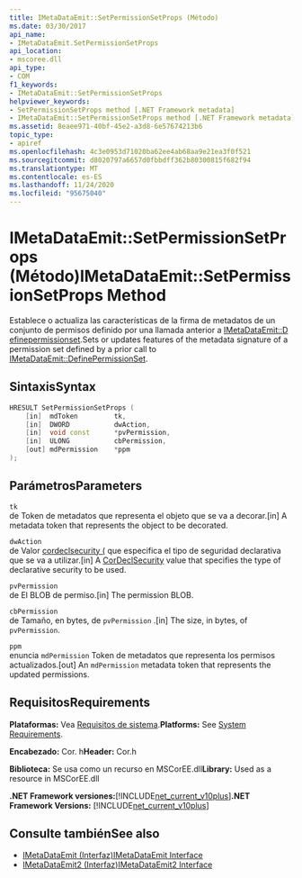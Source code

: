 ```yaml
---
title: IMetaDataEmit::SetPermissionSetProps (Método)
ms.date: 03/30/2017
api_name:
- IMetaDataEmit.SetPermissionSetProps
api_location:
- mscoree.dll
api_type:
- COM
f1_keywords:
- IMetaDataEmit::SetPermissionSetProps
helpviewer_keywords:
- SetPermissionSetProps method [.NET Framework metadata]
- IMetaDataEmit::SetPermissionSetProps method [.NET Framework metadata]
ms.assetid: 8eaee971-40bf-45e2-a3d8-6e57674213b6
topic_type:
- apiref
ms.openlocfilehash: 4c3e0953d71020ba62ee4ab68aa9e21ea3f0f521
ms.sourcegitcommit: d8020797a6657d0fbbdff362b80300815f682f94
ms.translationtype: MT
ms.contentlocale: es-ES
ms.lasthandoff: 11/24/2020
ms.locfileid: "95675040"
---
```

# <a name="imetadataemitsetpermissionsetprops-method"></a><span data-ttu-id="5d08d-102">IMetaDataEmit::SetPermissionSetProps (Método)</span><span class="sxs-lookup"><span data-stu-id="5d08d-102">IMetaDataEmit::SetPermissionSetProps Method</span></span>

<span data-ttu-id="5d08d-103">Establece o actualiza las características de la firma de metadatos de un conjunto de permisos definido por una llamada anterior a [IMetaDataEmit::D efinepermissionset](imetadataemit-definepermissionset-method.md).</span><span class="sxs-lookup"><span data-stu-id="5d08d-103">Sets or updates features of the metadata signature of a permission set defined by a prior call to [IMetaDataEmit::DefinePermissionSet](imetadataemit-definepermissionset-method.md).</span></span>  
  
## <a name="syntax"></a><span data-ttu-id="5d08d-104">Sintaxis</span><span class="sxs-lookup"><span data-stu-id="5d08d-104">Syntax</span></span>  
  
```cpp  
HRESULT SetPermissionSetProps (
    [in]  mdToken         tk,
    [in]  DWORD           dwAction,
    [in]  void const      *pvPermission,
    [in]  ULONG           cbPermission,
    [out] mdPermission    *ppm
);  
```  
  
## <a name="parameters"></a><span data-ttu-id="5d08d-105">Parámetros</span><span class="sxs-lookup"><span data-stu-id="5d08d-105">Parameters</span></span>  

 `tk`  
 <span data-ttu-id="5d08d-106">de Token de metadatos que representa el objeto que se va a decorar.</span><span class="sxs-lookup"><span data-stu-id="5d08d-106">[in] A metadata token that represents the object to be decorated.</span></span>  
  
 `dwAction`  
 <span data-ttu-id="5d08d-107">de Valor [cordeclsecurity (](cordeclsecurity-enumeration.md) que especifica el tipo de seguridad declarativa que se va a utilizar.</span><span class="sxs-lookup"><span data-stu-id="5d08d-107">[in] A [CorDeclSecurity](cordeclsecurity-enumeration.md) value that specifies the type of declarative security to be used.</span></span>  
  
 `pvPermission`  
 <span data-ttu-id="5d08d-108">de El BLOB de permiso.</span><span class="sxs-lookup"><span data-stu-id="5d08d-108">[in] The permission BLOB.</span></span>  
  
 `cbPermission`  
 <span data-ttu-id="5d08d-109">de Tamaño, en bytes, de `pvPermission` .</span><span class="sxs-lookup"><span data-stu-id="5d08d-109">[in] The size, in bytes, of `pvPermission`.</span></span>  
  
 `ppm`  
 <span data-ttu-id="5d08d-110">enuncia `mdPermission` Token de metadatos que representa los permisos actualizados.</span><span class="sxs-lookup"><span data-stu-id="5d08d-110">[out] An `mdPermission` metadata token that represents the updated permissions.</span></span>  
  
## <a name="requirements"></a><span data-ttu-id="5d08d-111">Requisitos</span><span class="sxs-lookup"><span data-stu-id="5d08d-111">Requirements</span></span>  

 <span data-ttu-id="5d08d-112">**Plataformas:** Vea [Requisitos de sistema](../../get-started/system-requirements.md).</span><span class="sxs-lookup"><span data-stu-id="5d08d-112">**Platforms:** See [System Requirements](../../get-started/system-requirements.md).</span></span>  
  
 <span data-ttu-id="5d08d-113">**Encabezado:** Cor. h</span><span class="sxs-lookup"><span data-stu-id="5d08d-113">**Header:** Cor.h</span></span>  
  
 <span data-ttu-id="5d08d-114">**Biblioteca:** Se usa como un recurso en MSCorEE.dll</span><span class="sxs-lookup"><span data-stu-id="5d08d-114">**Library:** Used as a resource in MSCorEE.dll</span></span>  
  
 <span data-ttu-id="5d08d-115">**.NET Framework versiones:**[!INCLUDE[net_current_v10plus](../../../../includes/net-current-v10plus-md.md)]</span><span class="sxs-lookup"><span data-stu-id="5d08d-115">**.NET Framework Versions:** [!INCLUDE[net_current_v10plus](../../../../includes/net-current-v10plus-md.md)]</span></span>  
  
## <a name="see-also"></a><span data-ttu-id="5d08d-116">Consulte también</span><span class="sxs-lookup"><span data-stu-id="5d08d-116">See also</span></span>

- [<span data-ttu-id="5d08d-117">IMetaDataEmit (Interfaz)</span><span class="sxs-lookup"><span data-stu-id="5d08d-117">IMetaDataEmit Interface</span></span>](imetadataemit-interface.md)
- [<span data-ttu-id="5d08d-118">IMetaDataEmit2 (Interfaz)</span><span class="sxs-lookup"><span data-stu-id="5d08d-118">IMetaDataEmit2 Interface</span></span>](imetadataemit2-interface.md)
